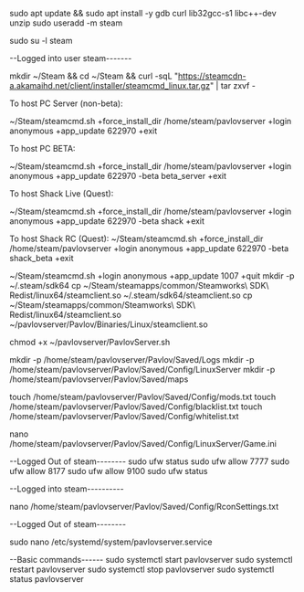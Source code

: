 sudo apt update && sudo apt install -y gdb curl lib32gcc-s1 libc++-dev unzip
sudo useradd -m steam

sudo su -l steam

--Logged into user steam-------

mkdir ~/Steam && cd ~/Steam && curl -sqL "https://steamcdn-a.akamaihd.net/client/installer/steamcmd_linux.tar.gz" | tar zxvf -

To host PC Server (non-beta):

~/Steam/steamcmd.sh +force_install_dir /home/steam/pavlovserver +login anonymous +app_update 622970 +exit

To host PC BETA:

~/Steam/steamcmd.sh +force_install_dir /home/steam/pavlovserver +login anonymous +app_update 622970 -beta beta_server +exit

To host Shack Live (Quest):

~/Steam/steamcmd.sh +force_install_dir /home/steam/pavlovserver +login anonymous +app_update 622970 -beta shack +exit

To host Shack RC (Quest):
~/Steam/steamcmd.sh +force_install_dir /home/steam/pavlovserver +login anonymous +app_update 622970 -beta shack_beta +exit

~/Steam/steamcmd.sh +login anonymous +app_update 1007 +quit
mkdir -p ~/.steam/sdk64
cp ~/Steam/steamapps/common/Steamworks\ SDK\ Redist/linux64/steamclient.so ~/.steam/sdk64/steamclient.so
cp ~/Steam/steamapps/common/Steamworks\ SDK\ Redist/linux64/steamclient.so ~/pavlovserver/Pavlov/Binaries/Linux/steamclient.so

chmod +x ~/pavlovserver/PavlovServer.sh

mkdir -p /home/steam/pavlovserver/Pavlov/Saved/Logs
mkdir -p /home/steam/pavlovserver/Pavlov/Saved/Config/LinuxServer
mkdir -p /home/steam/pavlovserver/Pavlov/Saved/maps

touch /home/steam/pavlovserver/Pavlov/Saved/Config/mods.txt
touch /home/steam/pavlovserver/Pavlov/Saved/Config/blacklist.txt
touch /home/steam/pavlovserver/Pavlov/Saved/Config/whitelist.txt

nano /home/steam/pavlovserver/Pavlov/Saved/Config/LinuxServer/Game.ini


--Logged Out of steam--------
sudo ufw status
sudo ufw allow 7777
sudo ufw allow 8177
sudo ufw allow 9100
sudo ufw status

--Logged into steam----------

nano /home/steam/pavlovserver/Pavlov/Saved/Config/RconSettings.txt

--Logged Out of steam--------


sudo nano /etc/systemd/system/pavlovserver.service


--Basic commands------
sudo systemctl start pavlovserver
sudo systemctl restart pavlovserver
sudo systemctl stop pavlovserver
sudo systemctl status pavlovserver

